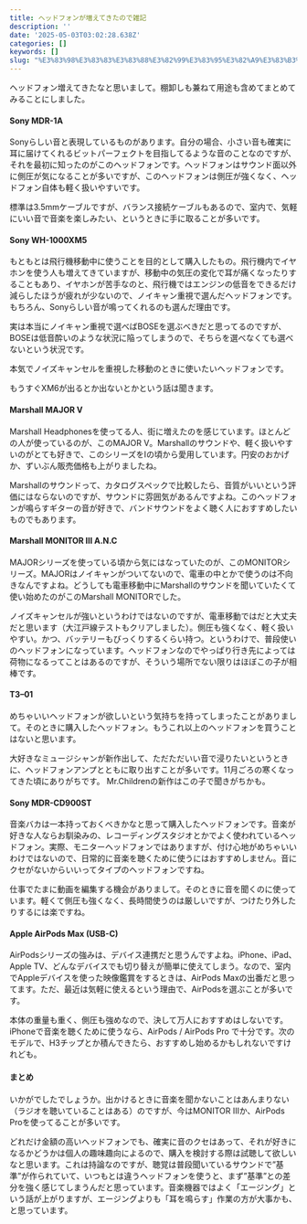 ```yaml
---
title: ヘッドフォンが増えてきたので雑記
description: ''
date: '2025-05-03T03:02:28.638Z'
categories: []
keywords: []
slug: "%E3%83%98%E3%83%83%E3%83%88%E3%82%99%E3%83%95%E3%82%A9%E3%83%B3%E3%81%8B%E3%82%99%E5%A2%97%E3%81%88%E3%81%A6%E3%81%8D%E3%81%9F%E3%81%AE%E3%81%A6%E3..."
---
```

ヘッドフォン増えてきたなと思いまして。棚卸しも兼ねて用途も含めてまとめてみることにしました。

#### Sony MDR-1A

Sonyらしい音と表現しているものがあります。自分の場合、小さい音も確実に耳に届けてくれるビットパーフェクトを目指してるような音のことなのですが、それを最初に知ったのがこのヘッドフォンです。ヘッドフォンはサウンド面以外に側圧が気になることが多いですが、このヘッドフォンは側圧が強くなく、ヘッドフォン自体も軽く扱いやすいです。

標準は3.5mmケーブルですが、バランス接続ケーブルもあるので、室内で、気軽にいい音で音楽を楽しみたい、というときに手に取ることが多いです。

#### Sony WH-1000XM5

もともとは飛行機移動中に使うことを目的として購入したもの。飛行機内でイヤホンを使う人も増えてきていますが、移動中の気圧の変化で耳が痛くなったりすることもあり、イヤホンが苦手なのと、飛行機ではエンジンの低音をできるだけ減らしたほうが疲れが少ないので、ノイキャン重視で選んだヘッドフォンです。もちろん、Sonyらしい音が鳴ってくれるのも選んだ理由です。

実は本当にノイキャン重視で選べばBOSEを選ぶべきだと思ってるのですが、BOSEは低音酔いのような状況に陥ってしまうので、そちらを選べなくても選べないという状況です。

本気でノイズキャンセルを重視した移動のときに使いたいヘッドフォンです。

もうすぐXM6が出るとか出ないとかという話は聞きます。

#### Marshall MAJOR V

Marshall Headphonesを使ってる人、街に増えたのを感じています。ほとんどの人が使っているのが、このMAJOR V。Marshallのサウンドや、軽く扱いやすいのがとても好きで、このシリーズをIの頃から愛用しています。円安のおかげか、ずいぶん販売価格も上がりましたね。

Marshallのサウンドって、カタログスペックで比較したら、音質がいいという評価にはならないのですが、サウンドに雰囲気があるんですよね。このヘッドフォンが鳴らすギターの音が好きで、バンドサウンドをよく聴く人におすすめしたいものでもあります。

#### Marshall MONITOR III A.N.C

MAJORシリーズを使っている頃から気にはなっていたのが、このMONITORシリーズ。MAJORはノイキャンがついてないので、電車の中とかで使うのは不向きなんですよね。どうしても電車移動中にMarshallのサウンドを聞いていたくて使い始めたのがこのMarshall MONITORでした。

ノイズキャンセルが強いというわけではないのですが、電車移動ではだと大丈夫だと思います（大江戸線テストもクリアしました）。側圧も強くなく、軽く扱いやすい。かつ、バッテリーもびっくりするくらい持つ。というわけで、普段使いのヘッドフォンになっています。ヘッドフォンなのでやっぱり行き先によっては荷物になるってことはあるのですが、そういう場所でない限りはほぼこの子が相棒です。

#### T3–01

めちゃいいヘッドフォンが欲しいという気持ちを持ってしまったことがありまして。そのときに購入したヘッドフォン。もうこれ以上のヘッドフォンを買うことはないと思います。

大好きなミュージシャンが新作出して、ただただいい音で浸りたいというときに、ヘッドフォンアンプとともに取り出すことが多いです。11月ごろの寒くなってきた頃にありがちです。 Mr.Childrenの新作はこの子で聞きがちかも。

#### Sony MDR-CD900ST

音楽バカは一本持っておくべきかなと思って購入したヘッドフォンです。音楽が好きな人ならお馴染みの、レコーディングスタジオとかでよく使われているヘッドフォン。実際、モニターヘッドフォンではありますが、付け心地がめちゃいいわけではないので、日常的に音楽を聴くために使うにはおすすめしません。音にクセがないからいいってタイプのヘッドフォンですね。

仕事でたまに動画を編集する機会がありまして。そのときに音を聞くのに使っています。軽くて側圧も強くなく、長時間使うのは厳しいですが、つけたり外したりするには楽ですね。

#### Apple AirPods Max (USB-C)

AirPodsシリーズの強みは、デバイス連携だと思うんですよね。iPhone、iPad、Apple TV、どんなデバイスでも切り替えが簡単に使えてしまう。なので、室内でAppleデバイスを使った映像鑑賞をするときは、AirPods Maxの出番だと思ってます。ただ、最近は気軽に使えるという理由で、AirPodsを選ぶことが多いです。

本体の重量も重く、側圧も強めなので、決して万人におすすめはしないです。iPhoneで音楽を聴くために使うなら、AirPods / AirPods Pro で十分です。次のモデルで、H3チップとか積んできたら、おすすめし始めるかもしれないですけれども。

#### まとめ

いかがでしたでしょうか。出かけるときに音楽を聞かないことはあんまりない（ラジオを聴いていることはある）のですが、今はMONITOR IIIか、AirPods Proを使ってることが多いです。

どれだけ金額の高いヘッドフォンでも、確実に音のクセはあって、それが好きになるかどうかは個人の趣味趣向によるので、購入を検討する際は試聴して欲しいなと思います。これは持論なのですが、聴覚は普段聞いているサウンドで”基準”が作られていて、いつもとは違うヘッドフォンを使うと、まず”基準”との差分を強く感じてしまうんだと思っています。音楽機器ではよく「エージング」という話が上がりますが、エージングよりも「耳を鳴らす」作業の方が大事かも、と思っています。